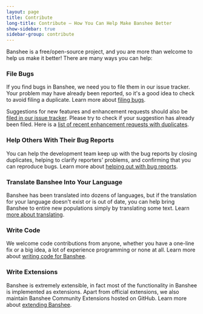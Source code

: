 ```yaml
---
layout: page
title: Contribute
long-title: Contribute — How You Can Help Make Banshee Better
show-sidebar: true
sidebar-group: contribute
---
```


Banshee is a free/open-source project, and you are more than welcome to help us make it better!  There are many ways you can help:

### File Bugs

If you find bugs in Banshee, we need you to file them in our issue tracker.  Your problem may have already been reported, so it's a good idea to check to avoid filing a duplicate.  Learn more about [filing bugs](/contribute/file-bugs).

Suggestions for new features and enhancement requests should also be [filed in our issue tracker](https://bugzilla.gnome.org/enter_bug.cgi?product=banshee&bug_severity=enhancement).  Please try to check if your suggestion has already been filed. Here is a [list of recent enhancement requests with duplicates](https://bugzilla.gnome.org/buglist.cgi?chfieldto=Now;query_format=advanced;order=Bug%20Number;chfieldfrom=2010-01-01;bug_severity=enhancement;longdesc=has%20been%20marked%20as%20a%20duplicate%20of%20this%20bug;longdesc_type=substring;product=banshee).

### Help Others With Their Bug Reports

You can help the development team keep up with the bug reports by closing duplicates, helping to clarify reporters' problems, and confirming that you can reproduce bugs.  Learn more about [helping out with bug reports](/contribute/help-with-bug-reports).

### Translate Banshee Into Your Language

Banshee has been translated into dozens of languages, but if the translation for your language doesn't exist or is out of date, you can help bring Banshee to entire new populations simply by translating some text.  Learn [more about translating](/contribute/translate).

### Write Code

We welcome code contributions from anyone, whether you have a one-line fix or a big idea, a lot of experience programming or none at all.  Learn more about [writing code for Banshee](/contribute/write-code).

### Write Extensions

Banshee is extremely extensible, in fact most of the functionality in Banshee is implemented as extensions. Apart from official extensions, we also maintain Banshee Community Extensions hosted on GitHub. Learn more about [extending Banshee](/contribute/write-extensions/).
